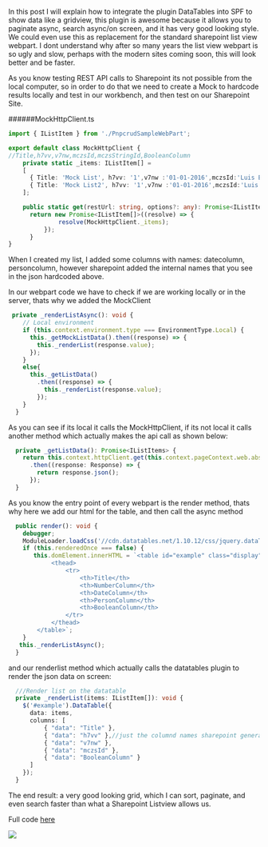 In this post I will explain how to integrate the plugin DataTables into SPF to show data like a gridview, this plugin is awesome because it allows you to paginate async, search async/on screen, and it has very good looking style.  We could even use this as replacement for the standard sharepoint list view webpart.  I dont understand why after so many years the list view webpart is so ugly and slow, perhaps with the modern sites coming soon, this will look better and be faster.


As you know testing REST API calls to Sharepoint its not possible from the local computer, so in order to do that we need to create a Mock to hardcode results locally and test in our workbench, and then test on our Sharepoint Site.

######MockHttpClient.ts
```Typescript
import { IListItem } from './PnpcrudSampleWebPart';

export default class MockHttpClient {
//Title,h7vv,v7nw,mczsId,mczsStringId,BooleanColumn
    private static _items: IListItem[] =
    [
      { Title: 'Mock List', h7vv: '1',v7nw :'01-01-2016',mczsId:'Luis Esteban Valencia',BooleanColumn:'Yes' },
      { Title: 'Mock List2', h7vv: '1',v7nw :'01-01-2016',mczsId:'Luis Esteban Valencia',BooleanColumn:'Yes' },
    ];

    public static get(restUrl: string, options?: any): Promise<IListItem[]> {
      return new Promise<IListItem[]>((resolve) => {
              resolve(MockHttpClient._items);
          });
      }
}
```

When I created my list, I added some columns with names: datecolumn, personcolumn, however sharepoint added the internal names that you see in the json hardcoded above.


In our webpart code we have to check if we are working locally or in the server, thats why we added the MockClient
```Typescript
 private _renderListAsync(): void {
    // Local environment
    if (this.context.environment.type === EnvironmentType.Local) {
      this._getMockListData().then((response) => {
        this._renderList(response.value);
      });
    }
    else{
      this._getListData()
        .then((response) => {
          this._renderList(response.value);
        });
    }
  }
```

As you can see if its local it calls the MockHttpClient, if its not local it calls another method which actually makes the api call as shown below:
```typescript
  private _getListData(): Promise<IListItems> {
    return this.context.httpClient.get(this.context.pageContext.web.absoluteUrl + `/_api/web/lists/getbytitle('Lista')/items?$select=Title,h7vv,v7nw,mczsId,mczsStringId,BooleanColumn`)
      .then((response: Response) => {
        return response.json();
      });
  }
```


As you know the entry point of every webpart is the render method, thats why here we add our html for the table, and then call the async method
```typescript
  public render(): void {
    debugger;
    ModuleLoader.loadCss('//cdn.datatables.net/1.10.12/css/jquery.dataTables.min.css');
    if (this.renderedOnce === false) {
       this.domElement.innerHTML = `<table id="example" class="display" cellspacing="0" width="100%">
            <thead>
                <tr>
                    <th>Title</th>
                    <th>NumberColumn</th>
                    <th>DateColumn</th>
                    <th>PersonColumn</th>
                    <th>BooleanColumn</th>
                </tr>
            </thead>
        </table>`;
    }
   this._renderListAsync();
  }
```

and our renderlist method which actually calls the datatables plugin to render the json data on screen:

```typescript
  ///Render list on the datatable
  private _renderList(items: IListItem[]): void {
    $('#example').DataTable({
      data: items,
      columns: [
          { "data": "Title" },
          { "data": "h7vv" },//just the columnd names sharepoint generated.
          { "data": "v7nw" },
          { "data": "mczsId" },
          { "data": "BooleanColumn" }
      ]
    });
  }
```


The end result: a very good looking grid, which I can sort, paginate, and even search faster than what a Sharepoint Listview allows us.


Full code [here](https://github.com/levalencia/SharepointFrameworkCodeSamples/tree/master/Datatables)

![](/content/images/2016/10/2016-10-15_18-44-19.png)